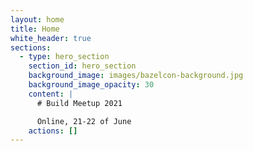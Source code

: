 ```yaml
---
layout: home
title: Home
white_header: true
sections:
  - type: hero_section
    section_id: hero_section
    background_image: images/bazelcon-background.jpg
    background_image_opacity: 30
    content: |
      # Build Meetup 2021

      Online, 21-22 of June
    actions: []
---
```


